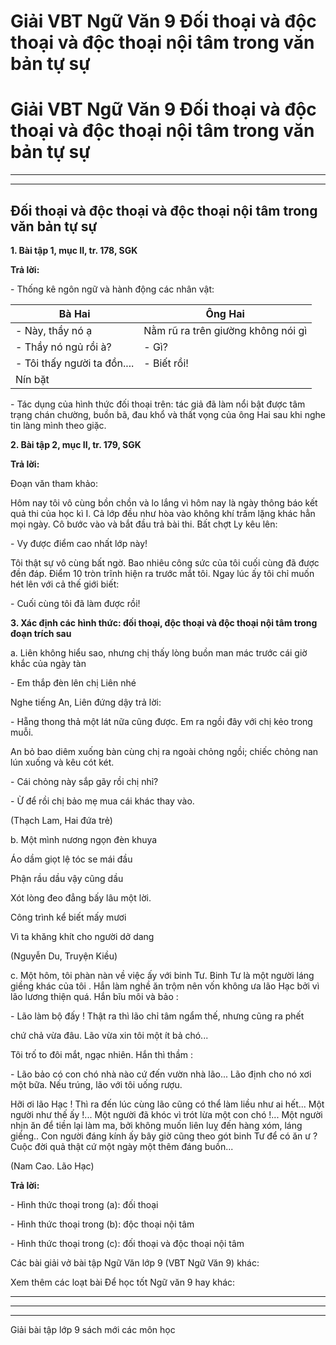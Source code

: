 # Giải VBT Ngữ Văn 9 Đối thoại và độc thoại và độc thoại nội tâm trong văn bản tự sự

# Giải VBT Ngữ Văn 9 Đối thoại và độc thoại và độc thoại nội tâm trong văn bản tự sự

* * *

* * *

## Đối thoại và độc thoại và độc thoại nội tâm trong văn bản tự sự

**1\. Bài tập 1, mục II, tr. 178, SGK**

**Trả lời:**

\- Thống kê ngôn ngữ và hành động các nhân vật:

Bà Hai | Ông Hai  
---|---  
\- Này, thầy nó ạ |  Nằm rũ ra trên giường không nói gì  
\- Thầy nó ngủ rồi à? | \- Gì?  
\- Tôi thấy người ta đồn.... | \- Biết rồi!  
Nín bặt |   
  
\- Tác dụng của hình thức đối thoại trên: tác giả đã làm nổi bật được tâm trạng chán chường, buồn bã, đau khổ và thất vọng của ông Hai sau khi nghe tin làng mình theo giặc.

**2\. Bài tập 2, mục II, tr. 179, SGK**

**Trả lời:**

Đoạn văn tham khảo: 

Hôm nay tôi vô cùng bồn chồn và lo lắng vì hôm nay là ngày thông báo kết quả thi của học kì I. Cả lớp đều như hòa vào không khí trầm lặng khác hẳn mọi ngày. Cô bước vào và bắt đầu trả bài thi. Bất chợt Ly kêu lên: 

\- Vy được điểm cao nhất lớp này!

Tôi thật sự vô cùng bất ngờ. Bao nhiêu công sức của tôi cuối cùng đã được đền đáp. Điểm 10 tròn trĩnh hiện ra trước mắt tôi. Ngay lúc ấy tôi chỉ muốn hét lên với cả thế giới biết:

\- Cuối cùng tôi đã làm được rồi!

**3\. Xác định các hình thức: đối thoại, độc thoại và độc thoại nội tâm trong đoạn trích sau**

a. Liên không hiểu sao, nhưng chị thấy lòng buồn man mác trước cái giờ khắc của ngày tàn

\- Em thắp đèn lên chị Liên nhé

Nghe tiếng An, Liên đứng dậy trả lời:

\- Hẵng thong thả một lát nữa cũng được. Em ra ngồi đây với chị kẻo trong muỗi.

An bỏ bao diêm xuống bàn cùng chị ra ngoài chỏng ngồi; chiếc chỏng nan lún xuống và kêu cót két.

\- Cái chỏng này sắp gãy rồi chị nhỉ?

\- Ừ để rồi chị bảo mẹ mua cái khác thay vào.

(Thạch Lam, Hai đứa trẻ)

b. Một mình nương ngọn đèn khuya

Áo dầm giọt lệ tóc se mái đầu

Phận rầu dầu vậy cũng dầu

Xót lòng đeo đẳng bấy lâu một lời.

Công trình kể biết mấy mươi

Vì ta khăng khít cho người dở dang

(Nguyễn Du, Truyện Kiều)

c. Một hôm, tôi phàn nàn về việc ấy với binh Tư. Binh Tư là một người láng giềng khác của tôi . Hắn làm nghề ăn trộm nên vốn không ưa lão Hạc bởi vì lão lương thiện quá. Hắn bĩu môi và bảo :

\- Lão làm bộ đấy ! Thật ra thì lão chỉ tâm ngẩm thế, nhưng cũng ra phết

chứ chả vừa đâu. Lão vừa xin tôi một ít bả chó...

Tôi trố to đôi mắt, ngạc nhiên. Hắn thì thầm :

\- Lão bảo có con chó nhà nào cứ đến vườn nhà lão... Lão định cho nó xơi một bữa. Nếu trúng, lão với tôi uống rượu.

Hỡi ơi lão Hạc ! Thì ra đến lúc cùng lão cũng có thể làm liều như ai hết... Một người như thế ấy !... Một người đã khóc vì trót lừa một con chó !... Một người nhịn ăn để tiền lại làm ma, bởi không muốn liên luỵ đến hàng xóm, láng giềng.. Con người đáng kính ấy bây giờ cũng theo gót binh Tư để có ăn ư ? Cuộc đời quả thật cứ một ngày một thêm đáng buồn...

(Nam Cao. Lão Hạc)

**Trả lời:**

\- Hình thức thoại trong (a): đối thoại

\- Hình thức thoại trong (b): độc thoại nội tâm

\- Hình thức thoại trong (c): đối thoại và độc thoại nội tâm

Các bài giải vở bài tập Ngữ Văn lớp 9 (VBT Ngữ Văn 9) khác:

Xem thêm các loạt bài Để học tốt Ngữ văn 9 hay khác:

* * *

* * *

* * *

Giải bài tập lớp 9 sách mới các môn học
